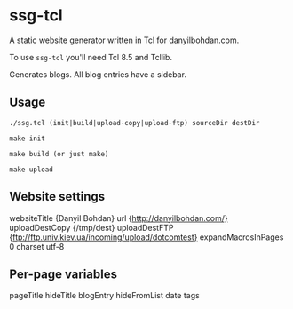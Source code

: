 ssg-tcl
=======

A static website generator written in Tcl for danyilbohdan.com.

To use `ssg-tcl` you'll need Tcl 8.5 and Tcllib.

Generates blogs. All blog entries have a sidebar.

Usage
-----

    ./ssg.tcl (init|build|upload-copy|upload-ftp) sourceDir destDir

    make init

    make build (or just make)

    make upload

Website settings
----------------
websiteTitle {Danyil Bohdan}
url {http://danyilbohdan.com/}
uploadDestCopy {/tmp/dest}
uploadDestFTP {ftp://ftp.univ.kiev.ua/incoming/upload/dotcomtest}
expandMacrosInPages 0
charset utf-8

Per-page variables
------------------
pageTitle
hideTitle
blogEntry
hideFromList
date
tags
